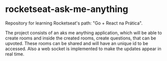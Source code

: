 # rocketseat-ask-me-anything
Repository for learning Rocketseat's path: "Go + React na Prática".

The project consists of an aks me anything application, which will be able to create rooms and inside the created rooms, create questions, that can be upvoted. These rooms can be shared and will have an unique id to be accessed. Also a web socket is implemented to make the updates appear in real time.
